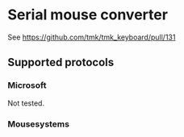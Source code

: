 Serial mouse converter
======================
See https://github.com/tmk/tmk_keyboard/pull/131


Supported protocols
-------------------
### Microsoft
Not tested.

### Mousesystems
